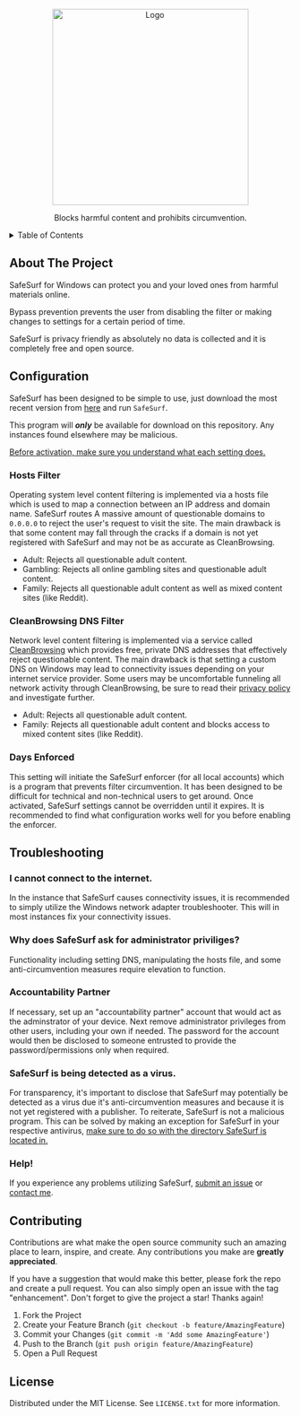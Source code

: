 <!-- Improved compatibility of back to top link: See: https://github.com/othneildrew/Best-README-Template/pull/73 -->
<!--
*** Thanks for checking out the Best-README-Template. If you have a suggestion
*** that would make this better, please fork the repo and create a pull request
*** or simply open an issue with the tag "enhancement".
*** Don't forget to give the project a star!
*** Thanks again! Now go create something AMAZING! :D
-->

<!-- PROJECT LOGO -->
<br />
<div align="center">
  <a href="https://github.com/othneildrew/Best-README-Template">
    <img src="https://github.com/na-stewart/SafeSurf/blob/master/img/safe-surf.png" alt="Logo" width="350" height="350">
  </a>
  <p align="center">
    Blocks harmful content and prohibits circumvention.
    <br />
  </p>
</div>

<!-- TABLE OF CONTENTS -->
<details>
  <summary>Table of Contents</summary>
  <ol>
    <li><a href="#about-the-project">About The Project</a></li>
    <li><a href="#configuration">Configuration</a></li>
    <li><a href="#troubleshooting">Troubleshooting</a></li>
    <li><a href="#contributing">Contributing</a></li>
    <li><a href="#license">License</a></li>
  </ol>
</details>

<!-- ABOUT THE PROJECT -->
## About The Project

SafeSurf for Windows can protect you and your loved ones from harmful materials online.

Bypass prevention prevents the user from disabling the filter or making changes to settings for a certain period of time.

SafeSurf is privacy friendly as absolutely no data is collected and it is completely free and open source.

<!-- GETTING STARTED -->
## Configuration

SafeSurf has been designed to be simple to use, just download the most recent version from [here](https://github.com/na-stewart/SafeSurf/releases) and run `SafeSurf`. 

This program will ***only*** be available for download on this repository. Any instances found elsewhere may be malicious.

<ins>Before activation, make sure you understand what each setting does.</ins>

### Hosts Filter
Operating system level content filtering is implemented via a hosts file which is used to map a connection between an IP address and domain name. SafeSurf routes A massive amount of questionable domains to `0.0.0.0` to reject the user's request to visit the site. The main drawback is that some content may fall through the cracks if a domain is not yet registered with SafeSurf and may not be as accurate as CleanBrowsing. 

- Adult: Rejects all questionable adult content.
- Gambling: Rejects all online gambling sites and questionable adult content.
- Family: Rejects all questionable adult content as well as mixed content sites (like Reddit).

### CleanBrowsing DNS Filter
Network level content filtering is implemented via a service called [CleanBrowsing](https://cleanbrowsing.org/) which provides free, private DNS addresses that effectively reject questionable content. The main drawback is that setting a custom DNS on Windows may lead to connectivity issues depending on your internet service provider. Some users may be uncomfortable funneling all network activity through CleanBrowsing, be sure to read their [privacy policy](https://cleanbrowsing.org/privacy) and investigate further.

- Adult: Rejects all questionable adult content.
- Family: Rejects all questionable adult content and blocks access to mixed content sites (like Reddit).
  
### Days Enforced
This setting will initiate the SafeSurf enforcer (for all local accounts) which is a program that prevents filter circumvention. It has been designed to be difficult for technical and non-technical users to get around. Once activated, SafeSurf settings cannot be overridden until it expires. It is recommended to find what configuration works well for you before enabling the enforcer.

## Troubleshooting

### I cannot connect to the internet.
In the instance that SafeSurf causes connectivity issues, it is recommended to simply utilize the Windows network adapter troubleshooter. This will in most instances fix your connectivity issues.

### Why does SafeSurf ask for administrator priviliges?
Functionality including setting DNS, manipulating the hosts file, and some anti-circumvention measures require elevation to function.

### Accountability Partner
If necessary, set up an "accountability partner" account that would act as the adminstrator of your device. Next remove administrator privileges from other users, 
including your own if needed. The password for the account would then be disclosed to someone entrusted to provide the password/permissions only when required.

### SafeSurf is being detected as a virus.
For transparency, it's important to disclose that SafeSurf may potentially be detected as a virus due it's anti-circumvention measures and because it is not yet registered with a publisher. To reiterate, SafeSurf is not a malicious program. This can be solved by making an exception for SafeSurf in your respective antivirus, <ins>make sure to do so with the directory SafeSurf is located in.</ins>

### Help!
If you experience any problems utilizing SafeSurf, [submit an issue](https://github.com/na-stewart/FreeSafeSurf/issues) or [contact me](https://blog.na-stewart.com/contact).

<!-- CONTRIBUTING -->
## Contributing

Contributions are what make the open source community such an amazing place to learn, inspire, and create. Any contributions you make are **greatly appreciated**.

If you have a suggestion that would make this better, please fork the repo and create a pull request. You can also simply open an issue with the tag "enhancement".
Don't forget to give the project a star! Thanks again!

1. Fork the Project
2. Create your Feature Branch (`git checkout -b feature/AmazingFeature`)
3. Commit your Changes (`git commit -m 'Add some AmazingFeature'`)
4. Push to the Branch (`git push origin feature/AmazingFeature`)
5. Open a Pull Request

<!-- LICENSE -->
## License

Distributed under the MIT License. See `LICENSE.txt` for more information.
